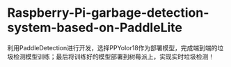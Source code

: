 # Raspberry-Pi-garbage-detection-system-based-on-PaddleLite
利用PaddleDetection进行开发，选择PPYolor18作为部署模型，完成端到端的垃圾检测模型训练；最后将训练好的模型部署到树莓派上，实现实时垃圾检测！

